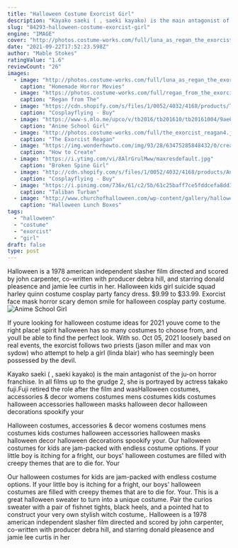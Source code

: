 ```yaml
---
title: "Halloween Costume Exorcist Girl"
description: "Kayako saeki ( , saeki kayako) is the main antagonist of the ju-on horror franchise. In all films up to the grudge 2, she is portrayed by actress takako fuji.Fuji retired the role after the film and was"
slug: "84293-halloween-costume-exorcist-girl"
engine: "IMAGE"
cover: "http://photos.costume-works.com/full/luna_as_regan_the_exorcist_girl.jpg"
date: "2021-09-22T17:52:23.598Z"
author: "Mable Stokes"
ratingValue: "1.6"
reviewCount: "26"
images:
  - image: "http://photos.costume-works.com/full/luna_as_regan_the_exorcist_girl.jpg"
    caption: "Homemade Horror Movies"
  - image: "https://photos.costume-works.com/full/regan_from_the_exorcist2.jpg"
    caption: "Regan from The"
  - image: "https://cdn.shopify.com/s/files/1/0052/4032/4168/products/TV_Series_Elite_Junior_High_School_Uniform_Gray_Female_Cosplay_Costume_Custom_Made_for_Adult_Uniform_Halloween_Carnival_-1_800x.jpg?v=1576746067"
    caption: "Cosplayflying - Buy"
  - image: "https://www-s.mlo.me/upco/v/tb2016/tb201610/tb20161004/9ae6e8b7-816b-444a-bb9d-63ec9a704a30.jpg"
    caption: "Anime School Girl"
  - image: "http://photos.costume-works.com/full/the_exorcist_reagan4.jpg"
    caption: "The Exorcist Reagan"
  - image: "https://img.wonderhowto.com/img/93/28/63475285848432/0/create-gruesome-demon-possessed-makeup-look-from-exorcist.1280x600.jpg"
    caption: "How to Create"
  - image: "https://i.ytimg.com/vi/8AlrGrulMww/maxresdefault.jpg"
    caption: "Broken Spine Girl"
  - image: "http://cdn.shopify.com/s/files/1/0052/4032/4168/products/AnimeTokyoRevengersBadBoyUniformCosplayCostumeVersionBCustomMadeOutfitBlackTrenchHalloweenCarnival-1_800x.jpg?v=1597040050"
    caption: "Cosplayflying - Buy"
  - image: "https://i.pinimg.com/736x/61/c2/5b/61c25baff7ce5fddcefa8dd3f1c027e6--turbans.jpg"
    caption: "Taliban Turban"
  - image: "http://www.churchofhalloween.com/wp-content/gallery/halloween-lunch-boxes/halloween-lunch-box-evil-dead-1.png"
    caption: "Halloween Lunch Boxes"
tags:
  - "halloween"
  - "costume"
  - "exorcist"
  - "girl"
draft: false
type: post
---
```


Halloween is a 1978 american independent slasher film directed and scored by john carpenter, co-written with producer debra hill, and starring donald pleasence and jamie lee curtis in her. Halloween kids girl suicide squad harley quinn costume cosplay party fancy dress. $9.99 to $33.99. Exorcist face mask horror scary demon smile for halloween cosplay party costume.
![Anime School Girl](https://www-s.mlo.me/upco/v/tb2016/tb201610/tb20161004/9ae6e8b7-816b-444a-bb9d-63ec9a704a30.jpg "Anime School Girl")

If youre looking for halloween costume ideas for 2021 youve come to the right place! spirit halloween has so many costumes to choose from, and youll be able to find the perfect look. With so. Oct 05, 2021 loosely based on real events, the exorcist follows two priests (jason miller and max von sydow) who attempt to help a girl (linda blair) who has seemingly been possessed by the devil.
<!--inArticleAds-->

<!--galleryOne-->

Kayako saeki ( , saeki kayako) is the main antagonist of the ju-on horror franchise. In all films up to the grudge 2, she is portrayed by actress takako fuji.Fuji retired the role after the film and wasHalloween costumes, accessories & decor womens costumes mens costumes kids costumes halloween accessories halloween masks halloween decor halloween decorations spookify your
<!--inArticleAds-->

<!--galleryTwo-->

Halloween costumes, accessories & decor womens costumes mens costumes kids costumes halloween accessories halloween masks halloween decor halloween decorations spookify your. Our halloween costumes for kids are jam-packed with endless costume options. If your little boy is itching for a fright, our boys' halloween costumes are filled with creepy themes that are to die for. Your
<!--galleryThree-->

Our halloween costumes for kids are jam-packed with endless costume options. If your little boy is itching for a fright, our boys' halloween costumes are filled with creepy themes that are to die for. Your. This is a great halloween sweater to turn into a unique costume. Pair the curios sweater with a pair of fishnet tights, black heels, and a pointed hat to construct your very own stylish witch costume,. Halloween is a 1978 american independent slasher film directed and scored by john carpenter, co-written with producer debra hill, and starring donald pleasence and jamie lee curtis in her